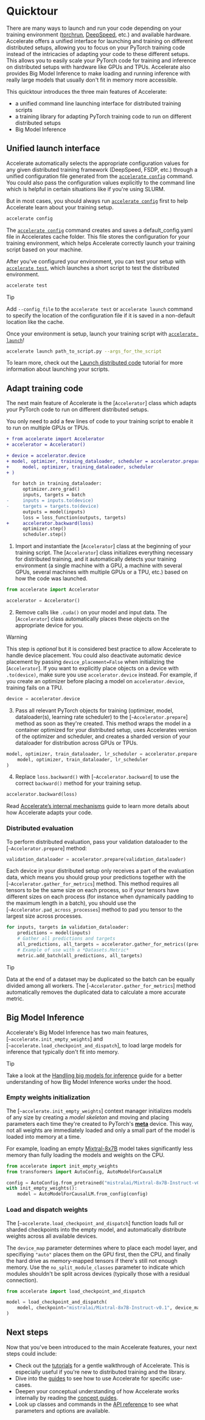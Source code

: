 <!--Copyright 2021 The HuggingFace Team. All rights reserved.

Licensed under the Apache License, Version 2.0 (the "License"); you may not use this file except in compliance with
the License. You may obtain a copy of the License at

http://www.apache.org/licenses/LICENSE-2.0

Unless required by applicable law or agreed to in writing, software distributed under the License is distributed on
an "AS IS" BASIS, WITHOUT WARRANTIES OR CONDITIONS OF ANY KIND, either express or implied. See the License for the
specific language governing permissions and limitations under the License.

⚠️ Note that this file is in Markdown but contains specific syntax for our doc-builder (similar to MDX) that may not be
rendered properly in your Markdown viewer.
-->

# Quicktour

There are many ways to launch and run your code depending on your training environment ([torchrun](https://pytorch.org/docs/stable/elastic/run.html), [DeepSpeed](https://www.deepspeed.ai/), etc.) and available hardware. Accelerate offers a unified interface for launching and training on different distributed setups, allowing you to focus on your PyTorch training code instead of the intricacies of adapting your code to these different setups. This allows you to easily scale your PyTorch code for training and inference on distributed setups with hardware like GPUs and TPUs. Accelerate also provides Big Model Inference to make loading and running inference with really large models that usually don't fit in memory more accessible.

This quicktour introduces the three main features of Accelerate:

* a unified command line launching interface for distributed training scripts
* a training library for adapting PyTorch training code to run on different distributed setups
* Big Model Inference

## Unified launch interface

Accelerate automatically selects the appropriate configuration values for any given distributed training framework (DeepSpeed, FSDP, etc.) through a unified configuration file generated from the [`accelerate config`](package_reference/cli#accelerate-config) command. You could also pass the configuration values explicitly to the command line which is helpful in certain situations like if you're using SLURM.


But in most cases, you should always run [`accelerate config`](package_reference/cli#accelerate-config) first to help Accelerate learn about your training setup.

```bash
accelerate config
```

The [`accelerate config`](package_reference/cli#accelerate-config) command creates and saves a default_config.yaml file in Accelerates cache folder. This file stores the configuration for your training environment, which helps Accelerate correctly launch your training script based on your machine.

After you've configured your environment, you can test your setup with [`accelerate test`](package_reference/cli#accelerate-test), which launches a short script to test the distributed environment.

```bash
accelerate test
```

> [!TIP]
> Add `--config_file` to the `accelerate test` or `accelerate launch` command to specify the location of the configuration file if it is saved in a non-default location like the cache.

Once your environment is setup, launch your training script with [`accelerate launch`](package_reference/cli#accelerate-launch)!

```bash
accelerate launch path_to_script.py --args_for_the_script
```

To learn more, check out the [Launch distributed code](basic_tutorials/launch) tutorial for more information about launching your scripts.

## Adapt training code

The next main feature of Accelerate is the [`Accelerator`] class which adapts your PyTorch code to run on different distributed setups.

You only need to add a few lines of code to your training script to enable it to run on multiple GPUs or TPUs.

```diff
+ from accelerate import Accelerator
+ accelerator = Accelerator()

+ device = accelerator.device
+ model, optimizer, training_dataloader, scheduler = accelerator.prepare(
+     model, optimizer, training_dataloader, scheduler
+ )

  for batch in training_dataloader:
      optimizer.zero_grad()
      inputs, targets = batch
-     inputs = inputs.to(device)
-     targets = targets.to(device)
      outputs = model(inputs)
      loss = loss_function(outputs, targets)
+     accelerator.backward(loss)
      optimizer.step()
      scheduler.step()
```

1. Import and instantiate the [`Accelerator`] class at the beginning of your training script. The [`Accelerator`] class initializes everything necessary for distributed training, and it automatically detects your training environment (a single machine with a GPU, a machine with several GPUs, several machines with multiple GPUs or a TPU, etc.) based on how the code was launched.

```python
from accelerate import Accelerator

accelerator = Accelerator()
```

2. Remove calls like `.cuda()` on your model and input data. The [`Accelerator`] class automatically places these objects on the appropriate device for you.

> [!WARNING]
> This step is *optional* but it is considered best practice to allow Accelerate to handle device placement. You could also deactivate automatic device placement by passing `device_placement=False` when initializing the [`Accelerator`]. If you want to explicitly place objects on a device with `.to(device)`, make sure you use `accelerator.device` instead. For example, if you create an optimizer before placing a model on `accelerator.device`, training fails on a TPU.

```py
device = accelerator.device
```

3. Pass all relevant PyTorch objects for training (optimizer, model, dataloader(s), learning rate scheduler) to the [`~Accelerator.prepare`] method as soon as they're created. This method wraps the model in a container optimized for your distributed setup, uses Accelerates version of the optimizer and scheduler, and creates a sharded version of your dataloader for distribution across GPUs or TPUs.

```python
model, optimizer, train_dataloader, lr_scheduler = accelerator.prepare(
    model, optimizer, train_dataloader, lr_scheduler
)
```

4. Replace `loss.backward()` with [`~Accelerator.backward`] to use the correct `backward()` method for your training setup.

```py
accelerator.backward(loss)
```

Read [Accelerate’s internal mechanisms](concept_guides/internal_mechanism) guide to learn more details about how Accelerate adapts your code.

### Distributed evaluation

To perform distributed evaluation, pass your validation dataloader to the [`~Accelerator.prepare`] method:

```python
validation_dataloader = accelerator.prepare(validation_dataloader)
```

Each device in your distributed setup only receives a part of the evaluation data, which means you should group your predictions together with the [`~Accelerator.gather_for_metrics`] method. This method requires all tensors to be the same size on each process, so if your tensors have different sizes on each process (for instance when dynamically padding to the maximum length in a batch), you should use the [`~Accelerator.pad_across_processes`] method to pad you tensor to the largest size across processes.

```python
for inputs, targets in validation_dataloader:
    predictions = model(inputs)
    # Gather all predictions and targets
    all_predictions, all_targets = accelerator.gather_for_metrics((predictions, targets))
    # Example of use with a *Datasets.Metric*
    metric.add_batch(all_predictions, all_targets)
```

> [!TIP]
> Data at the end of a dataset may be duplicated so the batch can be equally divided among all workers. The [`~Accelerator.gather_for_metrics`] method automatically removes the duplicated data to calculate a more accurate metric.

## Big Model Inference

Accelerate's Big Model Inference has two main features, [`~accelerate.init_empty_weights`] and [`~accelerate.load_checkpoint_and_dispatch`], to load large models for inference that typically don't fit into memory.

> [!TIP]
> Take a look at the [Handling big models for inference](concept_guides/big_model_inference) guide for a better understanding of how Big Model Inference works under the hood.

### Empty weights initialization

The [`~accelerate.init_empty_weights`] context manager initializes models of any size by creating a *model skeleton* and moving and placing parameters each time they're created to PyTorch's [**meta**](https://pytorch.org/docs/main/meta.html) device. This way, not all weights are immediately loaded and only a small part of the model is loaded into memory at a time.

For example, loading an empty [Mixtral-8x7B](https://huggingface.co/mistralai/Mixtral-8x7B-Instruct-v0.1) model takes significantly less memory than fully loading the models and weights on the CPU.

```py
from accelerate import init_empty_weights
from transformers import AutoConfig, AutoModelForCausalLM

config = AutoConfig.from_pretrained("mistralai/Mixtral-8x7B-Instruct-v0.1")
with init_empty_weights():
    model = AutoModelForCausalLM.from_config(config)
```

### Load and dispatch weights

The [`~accelerate.load_checkpoint_and_dispatch`] function loads full or sharded checkpoints into the empty model, and automatically distribute weights across all available devices.

The `device_map` parameter determines where to place each model layer, and specifiying `"auto"` places them on the GPU first, then the CPU, and finally the hard drive as memory-mapped tensors if there's still not enough memory. Use the `no_split_module_classes` parameter to indicate which modules shouldn't be split across devices (typically those with a residual connection).

```py
from accelerate import load_checkpoint_and_dispatch

model = load_checkpoint_and_dispatch(
    model, checkpoint="mistralai/Mixtral-8x7B-Instruct-v0.1", device_map="auto", no_split_module_classes=['Block']
)
```

## Next steps

Now that you've been introduced to the main Accelerate features, your next steps could include:

* Check out the [tutorials](basic_tutorials/overview) for a gentle walkthrough of Accelerate. This is especially useful if you're new to distributed training and the library.
* Dive into the [guides](usage_guides/explore) to see how to use Accelerate for specific use-cases.
* Deepen your conceptual understanding of how Accelerate works internally by reading the [concept guides](concept_guides/internal_mechanism).
* Look up classes and commands in the [API reference](package_reference/accelerator) to see what parameters and options are available.
